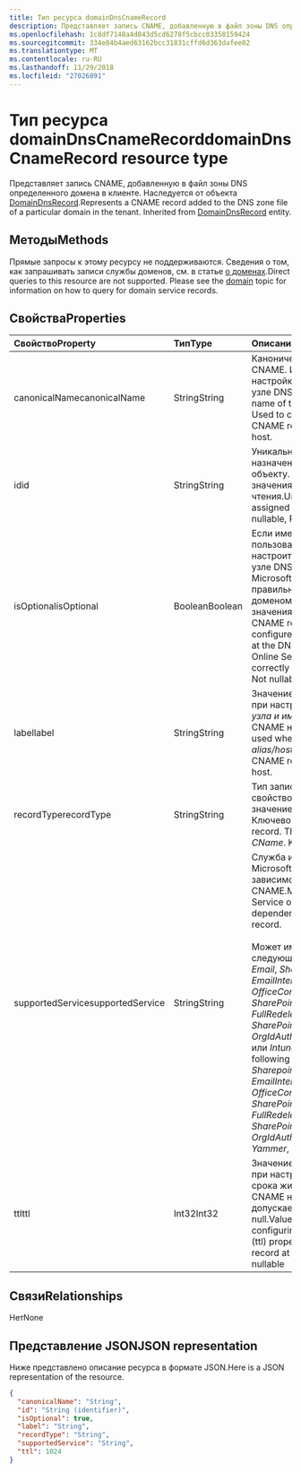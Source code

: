```yaml
---
title: Тип ресурса domainDnsCnameRecord
description: Представляет запись CNAME, добавленную в файл зоны DNS определенного домена в клиенте. Наследуется от объекта DomainDnsRecord.
ms.openlocfilehash: 1c8df7148a4d843d5cd6278f5cbcc03358159424
ms.sourcegitcommit: 334e84b4aed63162bcc31831cffd6d363dafee02
ms.translationtype: MT
ms.contentlocale: ru-RU
ms.lasthandoff: 11/29/2018
ms.locfileid: "27026891"
---
```

# <a name="domaindnscnamerecord-resource-type"></a><span data-ttu-id="e6148-104">Тип ресурса domainDnsCnameRecord</span><span class="sxs-lookup"><span data-stu-id="e6148-104">domainDnsCnameRecord resource type</span></span>

<span data-ttu-id="e6148-p102">Представляет запись CNAME, добавленную в файл зоны DNS определенного домена в клиенте. Наследуется от объекта [DomainDnsRecord](domaindnsrecord.md).</span><span class="sxs-lookup"><span data-stu-id="e6148-p102">Represents a CNAME record added to the DNS zone file of a particular domain in the tenant. Inherited from [DomainDnsRecord](domaindnsrecord.md) entity.</span></span>


## <a name="methods"></a><span data-ttu-id="e6148-107">Методы</span><span class="sxs-lookup"><span data-stu-id="e6148-107">Methods</span></span>
<span data-ttu-id="e6148-p103">Прямые запросы к этому ресурсу не поддерживаются. Сведения о том, как запрашивать записи службы доменов, см. в статье [о доменах](domain.md).</span><span class="sxs-lookup"><span data-stu-id="e6148-p103">Direct queries to this resource are not supported. Please see the [domain](domain.md) topic for information on how to query for domain service records.</span></span>

## <a name="properties"></a><span data-ttu-id="e6148-110">Свойства</span><span class="sxs-lookup"><span data-stu-id="e6148-110">Properties</span></span>
| <span data-ttu-id="e6148-111">Свойство</span><span class="sxs-lookup"><span data-stu-id="e6148-111">Property</span></span>     | <span data-ttu-id="e6148-112">Тип</span><span class="sxs-lookup"><span data-stu-id="e6148-112">Type</span></span>   |<span data-ttu-id="e6148-113">Описание</span><span class="sxs-lookup"><span data-stu-id="e6148-113">Description</span></span>|
|:---------------|:--------|:----------|
|<span data-ttu-id="e6148-114">canonicalName</span><span class="sxs-lookup"><span data-stu-id="e6148-114">canonicalName</span></span>|<span data-ttu-id="e6148-115">String</span><span class="sxs-lookup"><span data-stu-id="e6148-115">String</span></span>| <span data-ttu-id="e6148-p104">Каноническое имя записи CNAME. Используется для настройки записи CNAME в узле DNS.</span><span class="sxs-lookup"><span data-stu-id="e6148-p104">The canonical name of the CNAME record. Used to configure the CNAME record at the DNS host.</span></span> |
|<span data-ttu-id="e6148-118">id</span><span class="sxs-lookup"><span data-stu-id="e6148-118">id</span></span>|<span data-ttu-id="e6148-119">String</span><span class="sxs-lookup"><span data-stu-id="e6148-119">String</span></span>| <span data-ttu-id="e6148-p105">Уникальный идентификатор, назначенный этому объекту. Не допускает значения null, только для чтения.</span><span class="sxs-lookup"><span data-stu-id="e6148-p105">Unique identifier assigned to this entity. Not nullable, Read-only</span></span>|
|<span data-ttu-id="e6148-122">isOptional</span><span class="sxs-lookup"><span data-stu-id="e6148-122">isOptional</span></span>|<span data-ttu-id="e6148-123">Boolean</span><span class="sxs-lookup"><span data-stu-id="e6148-123">Boolean</span></span>| <span data-ttu-id="e6148-p106">Если имеет значение false, пользователю необходимо настроить запись CNAME на узле DNS, чтобы службы Microsoft Online Services правильно работали с доменом. Не допускает значения null.</span><span class="sxs-lookup"><span data-stu-id="e6148-p106">If false, the CNAME record must be configured by the customer at the DNS host for Microsoft Online Services to operate correctly with the domain. Not nullable</span></span> |
|<span data-ttu-id="e6148-126">label</span><span class="sxs-lookup"><span data-stu-id="e6148-126">label</span></span>|<span data-ttu-id="e6148-127">String</span><span class="sxs-lookup"><span data-stu-id="e6148-127">String</span></span>| <span data-ttu-id="e6148-128">Значение, используемое при настройке *псевдонима, узла и имени* для записи CNAME на узле DNS.</span><span class="sxs-lookup"><span data-stu-id="e6148-128">Value used when configuring the *alias/host/name* of the CNAME record at the DNS host.</span></span> |
|<span data-ttu-id="e6148-129">recordType</span><span class="sxs-lookup"><span data-stu-id="e6148-129">recordType</span></span>|<span data-ttu-id="e6148-130">String</span><span class="sxs-lookup"><span data-stu-id="e6148-130">String</span></span>| <span data-ttu-id="e6148-p107">Тип записи DNS. Это свойство всегда имеет значение *CName*. Ключевое.</span><span class="sxs-lookup"><span data-stu-id="e6148-p107">Type of DNS record. The value is always *CName*. Key</span></span>|
|<span data-ttu-id="e6148-134">supportedService</span><span class="sxs-lookup"><span data-stu-id="e6148-134">supportedService</span></span>|<span data-ttu-id="e6148-135">String</span><span class="sxs-lookup"><span data-stu-id="e6148-135">String</span></span>| <span data-ttu-id="e6148-136">Служба или функция Microsoft Online, имеющая зависимость от этой записи CNAME.</span><span class="sxs-lookup"><span data-stu-id="e6148-136">Microsoft Online Service or feature that has a dependency on this CNAME record.</span></span></br></br><span data-ttu-id="e6148-137">Может иметь одно из следующих значений: **null**, *Email*, *Sharepoint*, *EmailInternalRelayOnly*, *OfficeCommunicationsOnline*, *SharePointDefaultDomain*, *FullRedelegation*, *SharePointPublic*, *OrgIdAuthentication*, *Yammer* или *Intune*.</span><span class="sxs-lookup"><span data-stu-id="e6148-137">Can be one of the following values: **null**, *Email*, *Sharepoint*, *EmailInternalRelayOnly*, *OfficeCommunicationsOnline*, *SharePointDefaultDomain*, *FullRedelegation*, *SharePointPublic*, *OrgIdAuthentication*, *Yammer*, *Intune*</span></span>|
|<span data-ttu-id="e6148-138">ttl</span><span class="sxs-lookup"><span data-stu-id="e6148-138">ttl</span></span>|<span data-ttu-id="e6148-139">Int32</span><span class="sxs-lookup"><span data-stu-id="e6148-139">Int32</span></span>| <span data-ttu-id="e6148-p108">Значение, используемое при настройке свойства срока жизни (ttl) записи CNAME на узле DNS. Не допускает значения null.</span><span class="sxs-lookup"><span data-stu-id="e6148-p108">Value to use when configuring the time-to-live (ttl) property of the CNAME record at the DNS host. Not nullable</span></span> |

## <a name="relationships"></a><span data-ttu-id="e6148-142">Связи</span><span class="sxs-lookup"><span data-stu-id="e6148-142">Relationships</span></span>
<span data-ttu-id="e6148-143">Нет</span><span class="sxs-lookup"><span data-stu-id="e6148-143">None</span></span>


## <a name="json-representation"></a><span data-ttu-id="e6148-144">Представление JSON</span><span class="sxs-lookup"><span data-stu-id="e6148-144">JSON representation</span></span>
<span data-ttu-id="e6148-145">Ниже представлено описание ресурса в формате JSON.</span><span class="sxs-lookup"><span data-stu-id="e6148-145">Here is a JSON representation of the resource.</span></span>

<!-- {
  "blockType": "resource",
  "baseType": "microsoft.graph.domainDnsRecord",
  "optionalProperties": [

  ],
  "@odata.type": "microsoft.graph.domainDnsCnameRecord"
}-->

```json
{
  "canonicalName": "String",
  "id": "String (identifier)",
  "isOptional": true,
  "label": "String",
  "recordType": "String",
  "supportedService": "String",
  "ttl": 1024
}

```

<!-- uuid: 8fcb5dbc-d5aa-4681-8e31-b001d5168d79
2015-10-25 14:57:30 UTC -->
<!-- {
  "type": "#page.annotation",
  "description": "domainDnsCnameRecord resource",
  "keywords": "",
  "section": "documentation",
  "tocPath": ""
}-->